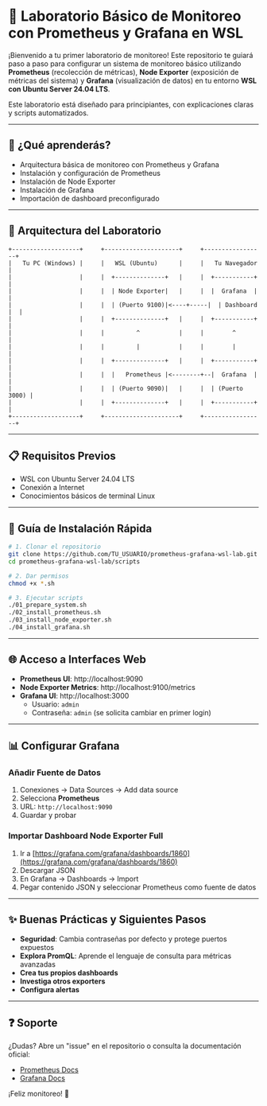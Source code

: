 # 🚀 Laboratorio Básico de Monitoreo con Prometheus y Grafana en WSL

¡Bienvenido a tu primer laboratorio de monitoreo! Este repositorio te guiará paso a paso para configurar un sistema de monitoreo básico utilizando **Prometheus** (recolección de métricas), **Node Exporter** (exposición de métricas del sistema) y **Grafana** (visualización de datos) en tu entorno **WSL con Ubuntu Server 24.04 LTS**.

Este laboratorio está diseñado para principiantes, con explicaciones claras y scripts automatizados.

---

## 🎯 ¿Qué aprenderás?

- Arquitectura básica de monitoreo con Prometheus y Grafana
- Instalación y configuración de Prometheus
- Instalación de Node Exporter
- Instalación de Grafana
- Importación de dashboard preconfigurado

---

## 🧱 Arquitectura del Laboratorio

```
+-------------------+     +---------------------+     +-----------------+
|   Tu PC (Windows) |     |   WSL (Ubuntu)      |     |   Tu Navegador  |
|                   |     |  +--------------+   |     |  +-----------+  |
|                   |     |  | Node Exporter|   |     |  |  Grafana  |  |
|                   |     |  | (Puerto 9100)|<----+-----|  | Dashboard |  |
|                   |     |  +--------------+   |     |  +-----------+  |
|                   |     |         ^           |     |        ^        |
|                   |     |         |           |     |        |        |
|                   |     |  +--------------+   |     |  +-----------+  |
|                   |     |  |   Prometheus |<--------+--|  Grafana  |  |
|                   |     |  | (Puerto 9090)|   |     |  | (Puerto 3000) |
|                   |     |  +--------------+   |     |  +-----------+  |
+-------------------+     +---------------------+     +-----------------+
```

---

## 📋 Requisitos Previos

- WSL con Ubuntu Server 24.04 LTS
- Conexión a Internet
- Conocimientos básicos de terminal Linux

---

## 🚀 Guía de Instalación Rápida

```bash
# 1. Clonar el repositorio
git clone https://github.com/TU_USUARIO/prometheus-grafana-wsl-lab.git
cd prometheus-grafana-wsl-lab/scripts

# 2. Dar permisos
chmod +x *.sh

# 3. Ejecutar scripts
./01_prepare_system.sh
./02_install_prometheus.sh
./03_install_node_exporter.sh
./04_install_grafana.sh
```

---

## 🌐 Acceso a Interfaces Web

- **Prometheus UI**: http://localhost:9090  
- **Node Exporter Metrics**: http://localhost:9100/metrics  
- **Grafana UI**: http://localhost:3000  
  - Usuario: `admin`  
  - Contraseña: `admin` (se solicita cambiar en primer login)

---

## 📊 Configurar Grafana

### Añadir Fuente de Datos

1. Conexiones → Data Sources → Add data source  
2. Selecciona **Prometheus**  
3. URL: `http://localhost:9090`  
4. Guardar y probar

### Importar Dashboard Node Exporter Full

1. Ir a [https://grafana.com/grafana/dashboards/1860](https://grafana.com/grafana/dashboards/1860)
2. Descargar JSON
3. En Grafana → Dashboards → Import
4. Pegar contenido JSON y seleccionar Prometheus como fuente de datos

---

## ✨ Buenas Prácticas y Siguientes Pasos

- **Seguridad**: Cambia contraseñas por defecto y protege puertos expuestos
- **Explora PromQL**: Aprende el lenguaje de consulta para métricas avanzadas
- **Crea tus propios dashboards**
- **Investiga otros exporters**
- **Configura alertas**

---

## ❓ Soporte

¿Dudas? Abre un "issue" en el repositorio o consulta la documentación oficial:

- [Prometheus Docs](https://prometheus.io/docs/)
- [Grafana Docs](https://grafana.com/docs/)

¡Feliz monitoreo! 🚀
